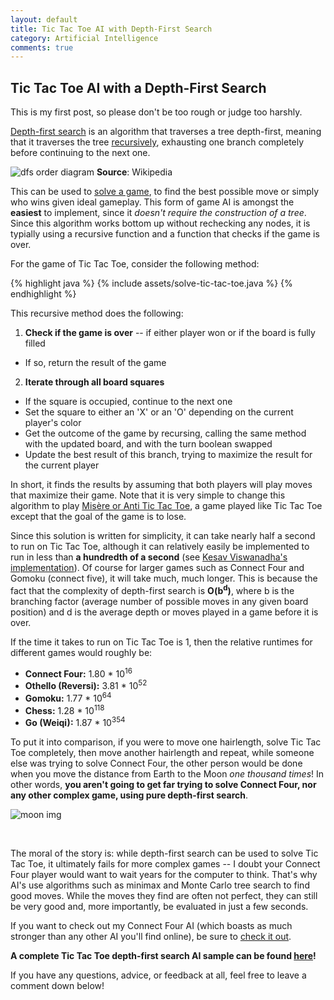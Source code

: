 ```yaml
---
layout: default
title: Tic Tac Toe AI with Depth-First Search
category: Artificial Intelligence
comments: true
---
```


## Tic Tac Toe AI with a Depth-First Search

This is my first post, so please don't be too rough or judge too harshly.

[Depth-first search][dfs wiki] is an algorithm that traverses a tree depth-first, meaning that it traverses the tree [recursively][recursive wiki], exhausting one branch completely before continuing to the next one.

![dfs order diagram] **Source**: Wikipedia

This can be used to [solve a game][solved games], to find the best possible move or simply who wins given ideal gameplay. This form of game AI is amongst the **easiest** to implement, since it *doesn't require the construction of a tree*. Since this algorithm works bottom up without rechecking any nodes, it is typially using a recursive function and a function that checks if the game is over.

For the game of Tic Tac Toe, consider the following method:

{% highlight java %}
{% include assets/solve-tic-tac-toe.java %}
{% endhighlight %}

This recursive method does the following:

1. **Check if the game is over** -- if either player won or if the board is fully filled
 - If so, return the result of the game

2. **Iterate through all board squares**
 - If the square is occupied, continue to the next one
 - Set the square to either an 'X' or an 'O' depending on the current player's color
 - Get the outcome of the game by recursing, calling the same method with the updated board, and with the turn boolean swapped
 - Update the best result of this branch, trying to maximize the result for the current player

In short, it finds the results by assuming that both players will play moves that maximize their game. Note that it is very simple to change this algorithm to play [Misère or Anti Tic Tac Toe][misere], a game played like Tic Tac Toe except that the goal of the game is to lose.

Since this solution is written for simplicity, it can take nearly half a second to run on Tic Tac Toe, although it can relatively easily be implemented to run in less than **a hundredth of a second** (see [Kesav Viswanadha's implementation](/blog/kesav-viswanadha-tic-tac-toe/ "source")). Of course for larger games such as Connect Four and Gomoku (connect five), it will take much, much longer. This is because the fact that the complexity of depth-first search is **O(b<sup>d</sup>)**, where b is the branching factor (average number of possible moves in any given board position) and d is the average depth or moves played in a game before it is over.

If the time it takes to run on Tic Tac Toe is 1, then the relative runtimes for different games would roughly be:

 - **Connect Four:** 1.80 * 10<sup>16</sup>
 - **Othello (Reversi):** 3.81 * 10<sup>52</sup>
 - **Gomoku:** 1.77 * 10<sup>64</sup>
 - **Chess:** 1.28 * 10<sup>118</sup>
 - **Go (Weiqi):** 1.87 * 10<sup>354</sup>

To put it into comparison, if you were to move one hairlength, solve Tic Tac Toe completely, then move another hairlength and repeat, while someone else was trying to solve Connect Four, the other person would be done when you move the distance from Earth to the Moon *one thousand times*! In other words, **you aren't going to get far trying to solve Connect Four, nor any other complex game, using pure depth-first search**.

![moon img]

<br />

The moral of the story is: while depth-first search can be used to solve Tic Tac Toe, it ultimately fails for more complex games -- I doubt your Connect Four player would want to wait years for the computer to think. That's why AI's use algorithms such as minimax and Monte Carlo tree search to find good moves. While the moves they find are often not perfect, they can still be very good and, more importantly, be evaluated in just a few seconds.

If you want to check out my Connect Four AI (which boasts as much stronger than any other AI you'll find online), be sure to [check it out](/ConnectOfek/ "my Connect Four AI").

**A complete Tic Tac Toe depth-first search AI sample can be found [here][my AI]!**

If you have any questions, advice, or feedback at all, feel free to leave a comment down below!

[dfs wiki]:https://en.wikipedia.org/wiki/Depth-first_search "Depth-first search wikipedia"
[recursive wiki]:https://en.wikipedia.org/wiki/Recursion_(computer_science) "Recursion wikipedia"
[dfs order diagram]:https://upload.wikimedia.org/wikipedia/commons/1/1f/Depth-first-tree.svg "the order in which the nodes get traversed"
[solved games]:https://en.wikipedia.org/wiki/Solved_game "solved games"
[misere]:http://coolmathstuff123.blogspot.com/2013/09/anti-tic-tac-toe.html "blog about Misère Tic Tac Toe"
[moon img]:http://www.wired.com/wp-content/uploads/images_blogs/wiredscience/2012/03/earthmoon_near_big.jpg "Earth and Moon"
[my AI]:https://github.com/The-Ofek-Foundation/TicTacToe/blob/master/TicTacToe.java "Tic Tac Toe AI sample"